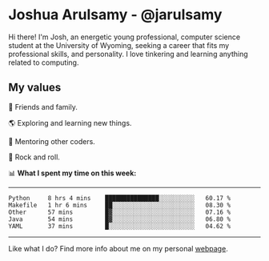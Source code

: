 # Joshua Arulsamy - @jarulsamy

Hi there! I'm Josh, an energetic young professional, computer science student at the University of Wyoming, seeking a career that fits my professional skills, and personality. I love tinkering and learning anything related to computing.

## My values

:yellow_heart: Friends and family.

:earth_americas: Exploring and learning new things.

:book: Mentoring other coders.

:guitar: Rock and roll.

:bar_chart: **What I spent my time on this week:**

------
<!--START_SECTION:waka-->
```text
Python     8 hrs 4 mins    ███████████████░░░░░░░░░░   60.17 % 
Makefile   1 hr 6 mins     ██░░░░░░░░░░░░░░░░░░░░░░░   08.30 % 
Other      57 mins         █▓░░░░░░░░░░░░░░░░░░░░░░░   07.16 % 
Java       54 mins         █▓░░░░░░░░░░░░░░░░░░░░░░░   06.80 % 
YAML       37 mins         █░░░░░░░░░░░░░░░░░░░░░░░░   04.62 % 
```
<!--END_SECTION:waka-->
------

Like what I do? Find more info about me on my personal [webpage](https://arulsamy.me).
